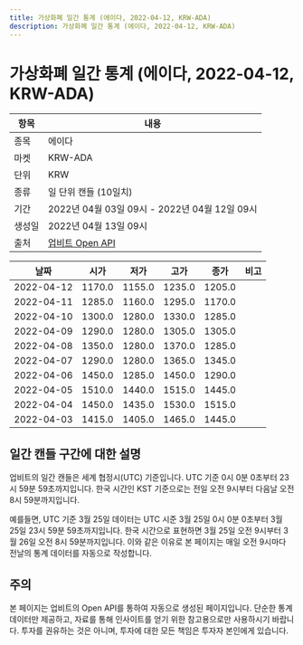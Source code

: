 ```yaml
---
title: 가상화폐 일간 통계 (에이다, 2022-04-12, KRW-ADA)
description: 가상화폐 일간 통계 (에이다, 2022-04-12, KRW-ADA)
---
```



가상화폐 일간 통계 (에이다, 2022-04-12, KRW-ADA)
===

|항목|내용|
|--|--|
|종목|에이다|
|마켓|KRW-ADA|
|단위|KRW|
|종류|일 단위 캔들 (10일치)|
|기간|2022년 04월 03일 09시 - 2022년 04월 12일 09시|
|생성일|2022년 04월 13일 09시|
|출처|[업비트 Open API](https://docs.upbit.com)|


|날짜|시가|저가|고가|종가|비고|
|--|--|--|--|--|--|
|2022-04-12|1170.0|1155.0|1235.0|1205.0|    |
|2022-04-11|1285.0|1160.0|1295.0|1170.0|    |
|2022-04-10|1300.0|1280.0|1330.0|1285.0|    |
|2022-04-09|1290.0|1280.0|1305.0|1305.0|    |
|2022-04-08|1350.0|1280.0|1370.0|1285.0|    |
|2022-04-07|1290.0|1280.0|1365.0|1345.0|    |
|2022-04-06|1450.0|1285.0|1450.0|1290.0|    |
|2022-04-05|1510.0|1440.0|1515.0|1445.0|    |
|2022-04-04|1450.0|1435.0|1530.0|1515.0|    |
|2022-04-03|1415.0|1405.0|1465.0|1445.0|    |


일간 캔들 구간에 대한 설명
---


업비트의 일간 캔들은 세계 협정시(UTC) 기준입니다. 
UTC 기준 0시 0분 0초부터 23시 59분 59초까지입니다. 
한국 시간인 KST 기준으로는 전일 오전 9시부터 다음날 오전 8시 59분까지입니다. 


예를들면, UTC 기준 3월 25일 데이터는 UTC 시준 3월 25일 0시 0분 0초부터 3월 25일 23시 59분 59초까지입니다. 
한국 시간으로 표현하면 3월 25일 오전 9시부터 3월 26일 오전 8시 59분까지입니다. 
이와 같은 이유로 본 페이지는 매일 오전 9시마다 전날의 통계 데이터를 자동으로 작성합니다. 


주의
---


본 페이지는 업비트의 Open API를 통하여 자동으로 생성된 페이지입니다. 
단순한 통계 데이터만 제공하고, 자료를 통해 인사이트를 얻기 위한 참고용으로만 사용하시기 바랍니다. 
투자를 권유하는 것은 아니며, 투자에 대한 모든 책임은 투자자 본인에게 있습니다. 
